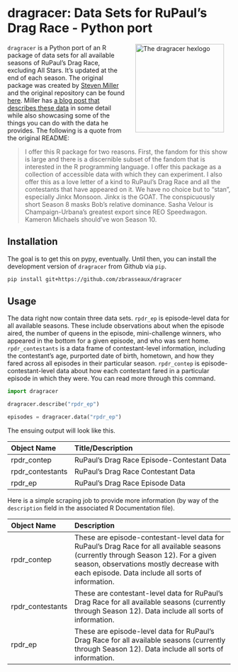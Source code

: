 
# dragracer: Data Sets for RuPaul’s Drag Race - Python port


<img src="man/figures/dragracer-sticker.png" alt="The dragracer hexlogo" align="right" width="200" style="padding: 0 15px; float: right;"/>

`dragracer` is a Python port of an R package of data sets for all available seasons of
RuPaul’s Drag Race, excluding All Stars. It’s updated at the end of each
season. The original package was created by [Steven Miller](http://github.com/svmiller) 
and the original repository can be found [here](http://github.com/svmiller/dragracer). 
Miller has [a blog post that describes these data](http://svmiller.com/blog/2019/02/dragracer-rupauls-drag-race-analysis/)
in some detail while also showcasing some of the things you can do with
the data he provides. The following is a quote from the original README: 
> I offer this R package for two reasons. First, the
> fandom for this show is large and there is a discernible subset of the
> fandom that is interested in the R programming language. I offer this
> package as a collection of accessible data with which they can
> experiment. I also offer this as a love letter of a kind to RuPaul’s
> Drag Race and all the contestants that have appeared on it. We have no
> choice but to “stan”, especially Jinkx Monsoon. Jinkx is the GOAT. The
> conspicuously short Season 8 masks Bob’s relative dominance. Sasha
> Velour is Champaign-Urbana’s greatest export since REO Speedwagon.
> Kameron Michaels should’ve won Season 10.

## Installation

The goal is to get this on pypy, eventually. Until then, you can install
the development version of `dragracer` from Github via `pip`.

``` bash
pip install git+https://github.com/zbrasseaux/dragracer
```

## Usage

The data right now contain three data sets. `rpdr_ep` is episode-level
data for all available seasons. These include observations about when
the episode aired, the number of queens in the episode, mini-challenge
winners, who appeared in the bottom for a given episode, and who was
sent home. `rpdr_contestants` is a data frame of contestant-level
information, including the contestant’s age, purported date of birth,
hometown, and how they fared across all episodes in their particular
season. `rpdr_contep` is episode-contestant-level data about how each
contestant fared in a particular episode in which they were. You can
read more through this command.

``` python
import dragracer

dragracer.describe("rpdr_ep")

episodes = dragracer.data("rpdr_ep")
```

The ensuing output will look like this.

| **Object Name**   | **Title/Description**                      |
| :---------------- | :----------------------------------------- |
| rpdr\_contep      | RuPaul’s Drag Race Episode-Contestant Data |
| rpdr\_contestants | RuPaul’s Drag Race Contestant Data         |
| rpdr\_ep          | RuPaul’s Drag Race Episode Data            |

Here is a simple scraping job to provide more information (by way of the
`description` field in the associated R Documentation file).

| **Object Name**   | **Description**                                                                                                                                                                                                                    |
| :---------------- | :--------------------------------------------------------------------------------------------------------------------------------------------------------------------------------------------------------------------------------- |
| rpdr\_contep      | These are episode-contestant-level data for RuPaul’s Drag Race for all available seasons (currently through Season 12). For a given season, observations mostly decrease with each episode. Data include all sorts of information. |
| rpdr\_contestants | These are contestant-level data for RuPaul’s Drag Race for all available seasons (currently through Season 12). Data include all sorts of information.                                                                             |
| rpdr\_ep          | These are episode-level data for RuPaul’s Drag Race for all available seasons (currently through Season 12). Data include all sorts of information.                                                                                |

